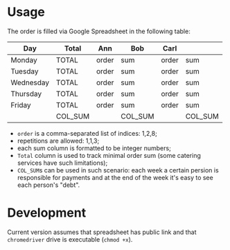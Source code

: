 # Usage

The order is filled via Google Spreadsheet in the following table:

|    Day    |  Total  |        Ann      |        Bob      |       Carl      |         |
| --------- | ------- | --------------- | --------------- | --------------- | ------- |
| Monday    |  TOTAL  | order |   sum   | order |   sum   | order |   sum   | ROW_SUM |
| Tuesday   |  TOTAL  | order |   sum   | order |   sum   | order |   sum   | ROW_SUM |
| Wednesday |  TOTAL  | order |   sum   | order |   sum   | order |   sum   | ROW_SUM |
| Thursday  |  TOTAL  | order |   sum   | order |   sum   | order |   sum   | ROW_SUM |
| Friday    |  TOTAL  | order |   sum   | order |   sum   | order |   sum   | ROW_SUM |
|           | COL_SUM |       | COL_SUM |       | COL_SUM |       | COL_SUM |         |

* `order` is a comma-separated list of indices: 1,2,8;
* repetitions are allowed: 1,1,3;
* each sum column is formatted to be integer numbers;
* `Total` column is used to track minimal order sum (some catering services have such limitations);
* `COL_SUM`s can be used in such scenario: each week a certain persion is responsible for payments and at the end of the week it's easy to see each person's "debt".

# Development

Current version assumes that spreadsheet has public link and that `chromedriver` drive is executable (`chmod +x`).
